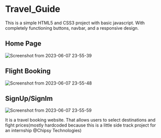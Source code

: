 # Travel_Guide

This is a simple HTML5 and CSS3 project with basic javascript. With completely functioning buttons, navbar, and a responsive design.

## Home Page
![Screenshot from 2023-06-07 23-55-39](https://github.com/SHREYK213/Destination_Unknown/assets/98221778/c29c7490-2afd-482b-881d-221d2ae2dc80)

## Flight Booking
![Screenshot from 2023-06-07 23-55-48](https://github.com/SHREYK213/Destination_Unknown/assets/98221778/901f59e7-9114-4f41-9547-7e371b5cd4d9)

## SignUp/SignIm
![Screenshot from 2023-06-07 23-55-59](https://github.com/SHREYK213/Destination_Unknown/assets/98221778/1c26cfb7-2b21-4a52-8aa9-6fec7f53a01d)


It is a travel booking website. That allows users to select destinations and fight prices(mostly hardcoded because this is a little side track project for an internship @Chipsy Technologies)

